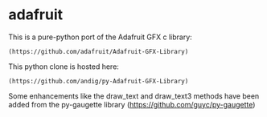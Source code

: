adafruit
========

This is a pure-python port of the Adafruit GFX c library:

	(https://github.com/adafruit/Adafruit-GFX-Library)

This python clone is hosted here:

	(https://github.com/andig/py-Adafruit-GFX-Library)

Some enhancements like the draw_text and draw_text3 methods have
been added from the py-gaugette library (https://github.com/guyc/py-gaugette)